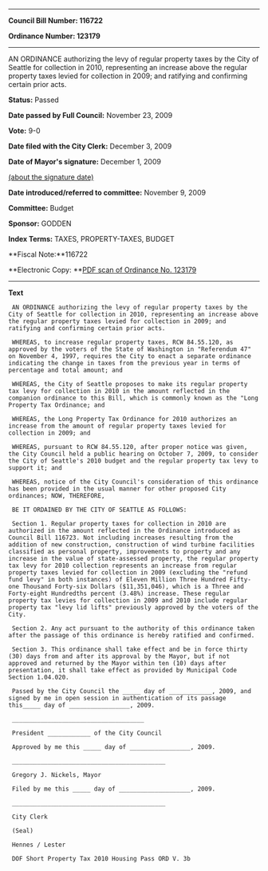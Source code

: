 

********

**Council Bill Number: 116722**
   
**Ordinance Number: 123179**
********

 AN ORDINANCE authorizing the levy of regular property taxes by the City of Seattle for collection in 2010, representing an increase above the regular property taxes levied for collection in 2009; and ratifying and confirming certain prior acts.

**Status:** Passed
   
**Date passed by Full Council:** November 23, 2009
   
**Vote:** 9-0
   
**Date filed with the City Clerk:** December 3, 2009
   
**Date of Mayor's signature:** December 1, 2009
   
[(about the signature date)](/~public/approvaldate.htm)
   
   
   
**Date introduced/referred to committee:** November 9, 2009
   
**Committee:** Budget
   
**Sponsor:** GODDEN
   
   
**Index Terms:** TAXES, PROPERTY-TAXES, BUDGET

**Fiscal Note:**116722

**Electronic Copy: **[PDF scan of Ordinance No. 123179](/~archives/Ordinances/Ord_123179.pdf)

********

**Text**
   
```
 AN ORDINANCE authorizing the levy of regular property taxes by the City of Seattle for collection in 2010, representing an increase above the regular property taxes levied for collection in 2009; and ratifying and confirming certain prior acts.

 WHEREAS, to increase regular property taxes, RCW 84.55.120, as approved by the voters of the State of Washington in "Referendum 47" on November 4, 1997, requires the City to enact a separate ordinance indicating the change in taxes from the previous year in terms of percentage and total amount; and

 WHEREAS, the City of Seattle proposes to make its regular property tax levy for collection in 2010 in the amount reflected in the companion ordinance to this Bill, which is commonly known as the "Long Property Tax Ordinance; and

 WHEREAS, the Long Property Tax Ordinance for 2010 authorizes an increase from the amount of regular property taxes levied for collection in 2009; and

 WHEREAS, pursuant to RCW 84.55.120, after proper notice was given, the City Council held a public hearing on October 7, 2009, to consider the City of Seattle's 2010 budget and the regular property tax levy to support it; and

 WHEREAS, notice of the City Council's consideration of this ordinance has been provided in the usual manner for other proposed City ordinances; NOW, THEREFORE,

 BE IT ORDAINED BY THE CITY OF SEATTLE AS FOLLOWS:

 Section 1. Regular property taxes for collection in 2010 are authorized in the amount reflected in the Ordinance introduced as Council Bill 116723. Not including increases resulting from the addition of new construction, construction of wind turbine facilities classified as personal property, improvements to property and any increase in the value of state-assessed property, the regular property tax levy for 2010 collection represents an increase from regular property taxes levied for collection in 2009 (excluding the "refund fund levy" in both instances) of Eleven Million Three Hundred Fifty-one Thousand Forty-six Dollars ($11,351,046), which is a Three and Forty-eight Hundredths percent (3.48%) increase. These regular property tax levies for collection in 2009 and 2010 include regular property tax "levy lid lifts" previously approved by the voters of the City.

 Section 2. Any act pursuant to the authority of this ordinance taken after the passage of this ordinance is hereby ratified and confirmed.

 Section 3. This ordinance shall take effect and be in force thirty (30) days from and after its approval by the Mayor, but if not approved and returned by the Mayor within ten (10) days after presentation, it shall take effect as provided by Municipal Code Section 1.04.020.

 Passed by the City Council the _____ day of ____________, 2009, and signed by me in open session in authentication of its passage this_____ day of _________________, 2009.

 _____________________________________

 President ____________ of the City Council

 Approved by me this _____ day of _________________, 2009.

 ___________________________________________

 Gregory J. Nickels, Mayor

 Filed by me this _____ day of ____________________, 2009.

 ___________________________________________

 City Clerk

 (Seal)

 Hennes / Lester

 DOF Short Property Tax 2010 Housing Pass ORD V. 3b

```
